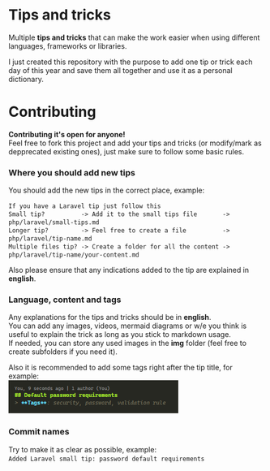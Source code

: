# Tips and tricks
Multiple **tips and tricks** that can make the work easier when using different languages, frameworks or libraries.  

I just created this repository with the purpose to add one tip or trick each day of this year and save them all together and use it as a personal dictionary.


# Contributing
**Contributing it's open for anyone!**  
Feel free to fork this project and add your tips and tricks (or modify/mark as depprecated existing ones), just make sure to follow some basic rules.  

### Where you should add new tips
You should add the new tips in the correct place, example: 
```
If you have a Laravel tip just follow this
Small tip?          -> Add it to the small tips file       -> php/laravel/small-tips.md  
Longer tip?         -> Feel free to create a file          -> php/laravel/tip-name.md  
Multiple files tip? -> Create a folder for all the content -> php/laravel/tip-name/your-content.md
```
Also please ensure that any indications added to the tip are explained in **english**. 

### Language, content and tags
Any explanations for the tips and tricks should be in **english**.  
You can add any images, videos, mermaid diagrams or w/e you think is useful to explain the trick as long as you stick to markdown usage.  
If needed, you can store any used images in the **img** folder (feel free to create subfolders if you need it).  

Also it is recommended to add some tags right after the tip title, for example:  
![Tags example](img/introduction/tags-example.png)  

### Commit names
Try to make it as clear as possible, example:  
`Added Laravel small tip: password default requirements`